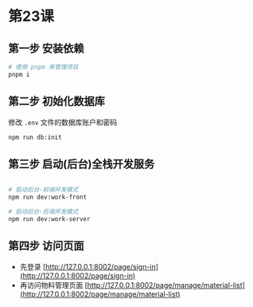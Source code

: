 # 第23课

## 第一步 安装依赖

```sh
# 使用 pnpm 来管理项目
pnpm i
```

## 第二步 初始化数据库

修改 `.env` 文件的数据库账户和密码

```sh
npm run db:init
```

## 第三步 启动(后台)全栈开发服务
  

```sh

# 启动后台-前端开发模式
npm run dev:work-front

# 启动后台-后端开发模式
npm run dev:work-server
```

## 第四步 访问页面

- 先登录 [http://127.0.0.1:8002/page/sign-in](http://127.0.0.1:8002/page/sign-in)
- 再访问物料管理页面 [http://127.0.0.1:8002/page/manage/material-list](http://127.0.0.1:8002/page/manage/material-list)

